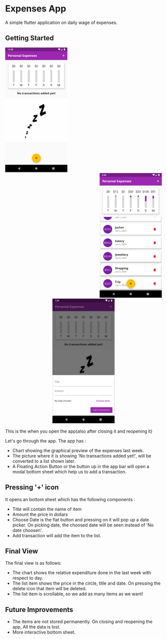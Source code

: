 # Expenses App

A simple flutter application on daily wage of expenses.

## Getting Started
<div align="left"><img src="assets/ReadmeImages/firstTimeOpeningScreenshot.png" height="400px" width="200px"/></div>
<div align="right"><img src="assets/ReadmeImages/FinalView.png" height="400px" width="200px"/></div>
<div align="center"><img src="assets/ReadmeImages/Bottom%20Sheet.png" height="400px" width="200px"/></div>
 
This is the when you open the app(also after closing it and reopening it)

Let's go through the app. The app has :
- Chart showing the graphical preview of the expenses last week.
- The picture where it is showing 'No transactions added yet!', will be converted to a list shown later.
- A Floating Action Button or the button up in the app bar will open a modal bottom sheet which help us to add a transaction.

 ## Pressing '+' icon
 It opens an bottom sheet which has the following components :

- Title will contain the name of item
- Amount the price in dollars
- Choose Date is the flat button and pressing on it will pop up a date picker. On picking date, the choosed date will be seen instead of 'No date choosen'.
- Add transaction will add the item to the list.

## Final View
The final view is as follows:
- The chart shows the relative expenditure done in the last week with respect to day.
- The list item shows the price in the circle, title and date. On pressing the delete icon that item will be deleted.
- The list item is scrollable, so we add as many items as we want!

## Future Improvements
- The items are not stored permanently. On closing and reopening the app, All the data is lost.
- More interactive bottom sheet. 
